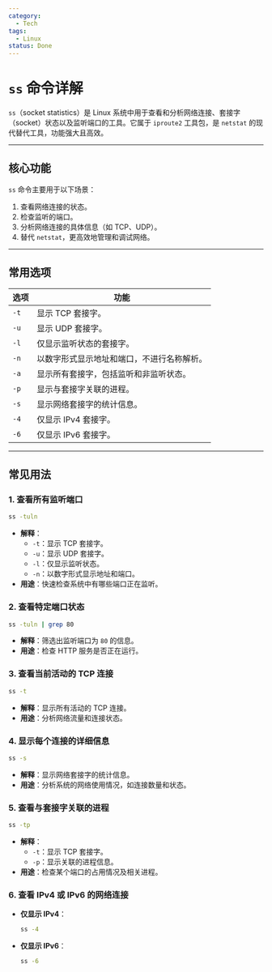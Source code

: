```yaml
---
category:
  - Tech
tags:
  - Linux
status: Done
---
```

# `ss` 命令详解

`ss`（socket statistics）是 Linux 系统中用于查看和分析网络连接、套接字（socket）状态以及监听端口的工具。它属于 `iproute2` 工具包，是 `netstat` 的现代替代工具，功能强大且高效。

---

## **核心功能**

`ss` 命令主要用于以下场景：

1. 查看网络连接的状态。
2. 检查监听的端口。
3. 分析网络连接的具体信息（如 TCP、UDP）。
4. 替代 `netstat`，更高效地管理和调试网络。

---

## **常用选项**

| 选项         | 功能                                     |
|--------------|------------------------------------------|
| `-t`         | 显示 TCP 套接字。                        |
| `-u`         | 显示 UDP 套接字。                        |
| `-l`         | 仅显示监听状态的套接字。                  |
| `-n`         | 以数字形式显示地址和端口，不进行名称解析。 |
| `-a`         | 显示所有套接字，包括监听和非监听状态。     |
| `-p`         | 显示与套接字关联的进程。                  |
| `-s`         | 显示网络套接字的统计信息。                |
| `-4`         | 仅显示 IPv4 套接字。                     |
| `-6`         | 仅显示 IPv6 套接字。                     |

---

## **常见用法**

### **1. 查看所有监听端口**

```bash
ss -tuln
```
- **解释**：
  - `-t`：显示 TCP 套接字。
  - `-u`：显示 UDP 套接字。
  - `-l`：仅显示监听状态。
  - `-n`：以数字形式显示地址和端口。
- **用途**：快速检查系统中有哪些端口正在监听。

### **2. 查看特定端口状态**

```bash
ss -tuln | grep 80
```
- **解释**：筛选出监听端口为 `80` 的信息。
- **用途**：检查 HTTP 服务是否正在运行。

### **3. 查看当前活动的 TCP 连接**

```bash
ss -t
```
- **解释**：显示所有活动的 TCP 连接。
- **用途**：分析网络流量和连接状态。

### **4. 显示每个连接的详细信息**

```bash
ss -s
```
- **解释**：显示网络套接字的统计信息。
- **用途**：分析系统的网络使用情况，如连接数量和状态。

### **5. 查看与套接字关联的进程**

```bash
ss -tp
```
- **解释**：
  - `-t`：显示 TCP 套接字。
  - `-p`：显示关联的进程信息。
- **用途**：检查某个端口的占用情况及相关进程。

### **6. 查看 IPv4 或 IPv6 的网络连接**

- **仅显示 IPv4**：
  ```bash
  ss -4
  ```

- **仅显示 IPv6**：
  ```bash
  ss -6
  ```


